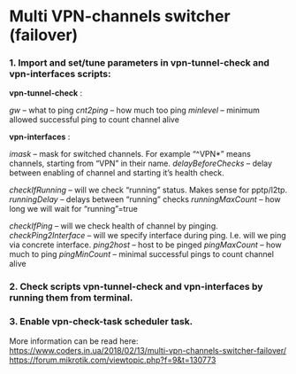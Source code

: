 # Multi VPN-channels switcher (failover)

### 1. Import and set/tune parameters in vpn-tunnel-check and vpn-interfaces scripts:

**vpn-tunnel-check** :

_gw_ – what to ping
_cnt2ping_ – how much too ping
_minlevel_ – minimum allowed successful ping to count channel alive

**vpn-interfaces** :

_imask_ – mask for switched channels. For example “^VPN*” means channels, starting from “VPN” in their name.
_delayBeforeChecks_ – delay between enabling of channel and starting it’s health check.

_checkIfRunning_ – will we check “running” status. Makes sense for pptp/l2tp.
_runningDelay_ – delays between “running” checks
_runningMaxCount_ – how long we will wait for “running”=true

_checkIfPing_ – will we check health of channel by pinging.
_checkPing2Interface_ – will we specify interface during ping. I.e. will we ping via concrete interface.
_ping2host_ – host to be pinged
_pingMaxCount_ – how much to ping
_pingMinCount_ – minimal successful pings to count channel alive

### 2. Check scripts vpn-tunnel-check and vpn-interfaces by running them from terminal.

### 3. Enable vpn-check-task scheduler task.

More information can be read here:</br>
https://www.coders.in.ua/2018/02/13/multi-vpn-channels-switcher-failover/</br>
https://forum.mikrotik.com/viewtopic.php?f=9&t=130773</br>
